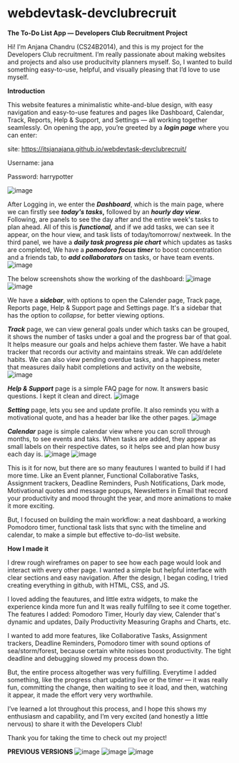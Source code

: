 # webdevtask-devclubrecruit
**The To-Do List App — Developers Club Recruitment Project**

Hi! I’m Anjana Chandru (CS24B2014), and this is my project for the Developers Club recruitment. I’m really passionate about making websites and projects and also use producitvity planners myself. So, I wanted to build something easy-to-use, helpful, and visually pleasing that I’d love to use myself.

**Introduction**

This website features a minimalistic white-and-blue design, with easy navigation and easy-to-use features and pages like Dashboard, Calendar, Track, Reports, Help & Support, and Settings — all working together seamlessly. On opening the app, you’re greeted by a _**login page**_ where you can enter:

site: https://itsjanajana.github.io/webdevtask-devclubrecruit/

Username: jana

Password: harrypotter

![image](https://github.com/user-attachments/assets/b0abd8f6-8b6d-407f-8a33-873c397430a8)

After Logging in, we enter the **_Dashboard_**, which is the main page, where we can firstly see **_today's tasks_,** followed by an **_hourly day view_**. Following, are panels to see the day after and the entire week's tasks to plan ahead. All of this is _**functional,**_ and if we add tasks, we can see it appear, on the hour view, and task lists of today/tomorrow/ nextweek. In the third panel, we have a _**daily task progress pie chart**_ which updates as tasks are completed, We have a _**pomodoro focus timer**_ to boost concentration and a friends tab, to _**add collaborators**_ on tasks, or have team events. 
![image](https://github.com/user-attachments/assets/29020639-b4e9-495c-9764-052aba686ac1)

The below screenshots show the working of the dashboard: 
![image](https://github.com/user-attachments/assets/d0baa6f3-ccc7-4533-b3de-16967ba38225)
![image](https://github.com/user-attachments/assets/fdd7b8fc-21a4-40bb-b06b-2d4c9483757d)

We have a **_sidebar_**, with options to open the Calender page, Track page, Reports page, Help & Support page and Settings page. It's a sidebar that has the option to _collapse_, for better viewing options. 

**_Track_** page, we can view general goals under which tasks can be grouped, it shows the number of tasks under a goal and the progress bar of that goal. It helps measure our goals and helps achieve them faster. We have a habit tracker that records our activity and maintains streak. We can add/delete habits. We can also view pending overdue tasks, and a happiness meter that measures daily habit completions and activity on the website,  
![image](https://github.com/user-attachments/assets/ce502119-6a31-42c6-bcd6-50413da3b5bd)

_**Help & Support**_ page is a simple FAQ page for now. It answers basic questions. I kept it clean and direct. 
![image](https://github.com/user-attachments/assets/64f1c943-1df3-46f7-b461-143d8af391d6)

_**Setting**_ page, lets you see and update profile. It also reminds you with a motivational quote, and has a header bar like the other pages. 
![image](https://github.com/user-attachments/assets/98662bb2-07da-4948-a9e3-b63dfc5ead81)

**_Calendar_** page is simple calendar view where you can scroll through months, to see events and taks. When tasks are added, they appear as small labels on their respective dates, so it helps see and plan how busy each day is. 
![image](https://github.com/user-attachments/assets/00a68b8c-7297-4f34-9424-b7fd53d69021)
![image](https://github.com/user-attachments/assets/bb8e3807-ed10-46e9-ba37-e5714433a8d0)



This is it for now, but there are so many feautures I wanted to build if I had more time. Like an Event planner, Functional Collaborative Tasks, Assignment trackers, Deadline Reminders, Push Notifications, Dark mode, Motivational quotes and message popups, Newsletters in Email that record your productivity and mood throught the year, and more animations to make it more exciting. 

But, I focused on building the main workflow: a neat dashboard, a working Pomodoro timer, functional task lists that sync with the timeline and calendar, to make a simple but effective to-do-list website.

**How I made it**

I drew rough wireframes on paper to see how each page would look and interact with every other page. I wanted a simple but helpful interface with clear sections and easy navigation. After the design, I began coding, I tried creating everything in github, with HTML, CSS, and JS. 

I loved adding the feautures, and little extra widgets, to make the experience kinda more fun and It was really fulfillng to see it come together. The features I added: Pomodoro Timer, Hourly day view, Calender that's dynamic and updates, Daily Productivity Measuring Graphs and Charts, etc. 

I wanted to add more features, like Collaborative Tasks, Assignment trackers, Deadline Reminders, Pomodoro timer with sound options of sea/storm/forest, because certain white noises boost productivity. The tight deadline and debugging slowed my process down tho. 

But, the entire process altogether was very fulfilling. Everytime I added something, like the progress chart updating live or the timer — it was really fun, committing the change, then waiting to see it load, and then, watching it appear, it made the effort very very worthwhile.

I’ve learned a lot throughout this process, and I hope this shows my enthusiasm and capability, and I’m very excited (and honestly a little nervous) to share it with the Developers Club!

Thank you for taking the time to check out my project!

**PREVIOUS VERSIONS**
![image](https://github.com/user-attachments/assets/d33cb7d0-d4df-4e2a-af71-a1276c0d891a)
![image](https://github.com/user-attachments/assets/4bd6a461-566c-41df-b846-3ca1f42564fd)
![image](https://github.com/user-attachments/assets/5075e282-3a2a-4fd8-92f4-f1f0f21fc945)
